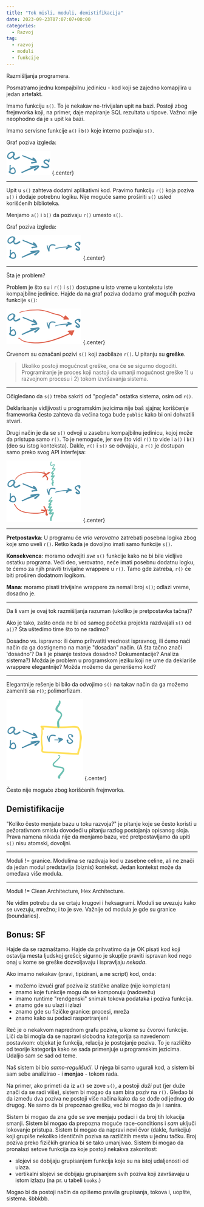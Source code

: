 ```yaml
---
title: "Tok misli, moduli, demistifikacija"
date: 2023-09-23T07:07:07+00:00
categories:
  - Razvoj
tag:
  - razvoj
  - moduli
  - funkcije
---
```


Razmišljanja programera.

<!--more-->

Posmatramo jednu kompajbilnu jedinicu - kod koji se zajedno komapjlira u jedan artefakt.

Imamo funkciju `s()`. To je nekakav ne-trivijalan upit na bazi. Postoji zbog frejmvorka koji, na primer, daje mapiranje SQL rezultata u tipove. Važno: nije neophodno da je `s` upit ka bazi.

Imamo servisne funkcije `a()` i `b()` koje interno pozivaju `s()`.

Graf poziva izgleda:

![](a.png)
{.center}

----

Upit u `s()` zahteva dodatni aplikativni kod. Pravimo funkciju `r()` koja poziva `s()` i dodaje potrebnu logiku. Nije moguće samo proširiti `s()` usled korišćenih biblioteka.

Menjamo `a()` i `b()` da pozivaju `r()` umesto `s()`.

Graf poziva izgleda:

![](b.png)
{.center}

---- 

Šta je problem?

Problem je što su i `r()` i `s()` dostupne u isto vreme u kontekstu iste kompajbilne jedinice. Hajde da na graf poziva dodamo graf mogućih poziva funkcije `s()`:

![](c.png)
{.center}

Crvenom su označani pozivi `s()` koji zaobilaze `r()`. U pitanju su **greške**.

> Ukoliko postoji mogućnost greške, ona će se sigurno dogoditi. Programiranje je proces koji nastoji da umanji mogućnost greške 1) u razvojnom procesu i 2) tokom izvršavanja sistema.

----

Očigledano da `s()` treba sakriti od "pogleda" ostatka sistema, osim od `r()`.

Deklarisanje vidljivosti u programskim jezicima nije baš sjajna; korišćenje frameworka često zahteva da većina toga bude `public` kako bi oni dohvatili stvari.

Drugi način je da se `s()` odvoji u zasebnu kompajbilnu jedinicu, kojoj može da pristupa samo `r()`. To je nemoguće, jer sve što vidi `r()` to vide i `a()` i `b()` (deo su istog konteksta). Dakle, `r()` i `s()` se odvajaju, a `r()` je dostupan samo preko svog API interfejsa:

![](d.png)
{.center}

----

**Pretpostavka**: U programu će _vrlo verovatno_ zatrebati posebna logika zbog koje smo uveli `r()`. Retko kada je dovoljno imati samo funkcije `s()`.

**Konsekvenca**: moramo odvojiti _sve_ `s()` funkcije kako ne bi bile vidljive ostatku programa. Veći deo, verovatno, neće imati posebnu dodatnu logku, te ćemo za njih praviti trivijalne wrappere u `r()`. Tamo gde zatreba, `r()` će biti proširen dodatnom logikom.

**Mana**: moramo pisati trivijalne wrappere za nemali broj `s()`; odlazi vreme, dosadno je.

----

Da li vam je ovaj tok razmišljanja razuman (ukoliko je pretpostavka tačna)?

Ako je tako, zašto onda ne bi od samog početka projekta razdvajali `s()` od `a()`? Šta uštedimo time što to ne radimo?

Dosadno vs. ispravno: ili ćemo prihvatiti vrednost ispravnog, ili ćemo naći način da ga dostignemo na manje "dosadan" način. (A šta tačno znači 'dosadno'? Da li je pisanje testova dosadno? Dokumentacije? Analiza sistema?) Možda je problem u programskom jeziku koji ne ume da deklariše wrappere elegantnije? Možda možemo da generišemo kod?

----

Elegantnije rešenje bi bilo da odvojimo `s()` na takav način da ga možemo zameniti sa `r()`; polimorfizam.

![](e.png)
{.center}

Često nije moguće zbog korišćenih frejmvorka.

## Demistifikacije

"Koliko često menjate bazu u toku razvoja?" je pitanje koje se često koristi u pežorativnom smislu dovodeći u pitanju razlog postojanja opisanog sloja. Prava namena nikada nije da menjamo bazu, već pretpostavljamo da upiti `s()` nisu atomski, dovoljni.

----

Moduli != granice. Modulima se razdvaja kod u zasebne celine, ali ne znači da jedan modul predstavlja (biznis) kontekst. Jedan kontekst može da omeđava više modula.

---- 

Moduli != Clean Architecture, Hex Architecture.

Ne vidim potrebu da se crtaju krugovi i heksagrami. Moduli se uvezuju kako se uvezuju, mrežno; i to je sve. Važnije od modula je gde su granice (boundaries).

## Bonus: SF

Hajde da se razmaštamo. Hajde da prihvatimo da je OK pisati kod koji ostavlja mesta ljudskoj grešci; sigurno je skuplje praviti ispravan kod nego onaj u kome se greške dozvoljavaju i ispravljaju _nekada_.

Ako imamo nekakav (pravi, tipizirani, a ne script) kod, onda:

+ možemo izvući graf poziva iz statičke analize (nije kompletan)
+ znamo koje funkcije mogu da se komponuju (nadovežu)
+ imamo runtime "rendgenski" snimak tokova podataka i poziva funkcija.
+ znamo gde su ulazi i izlazi
+ znamo gde su fizičke granice: procesi, mreža
+ znamo kako su podaci rasportranjeni

Reč je o nekakvom naprednom grafu poziva, u kome su čvorovi funkcije. Liči da bi mogla da se napravi slobodna kategorija sa navedenom postavkom: objekat je funkcija, relacija je postojanje poziva. To je različito od teorije kategorija kako se sada primenjuje u programskim jezicima. Udaljio sam se sad od teme.

Naš sistem bi bio _samo-regulišući_. U njega bi samo ugurali kod, a sistem bi sam sebe analizirao - i **menjao** - tokom rada.

Na primer, ako primeti da iz `a()` se zove `s()`, a postoji _duži_ put (jer duže znači da se radi više), sistem bi mogao da sam bira poziv na `r()`. Gledao bi da između dva poziva ne postoji više načina kako da se dođe od jednog do drugog. Ne samo da bi prepoznao grešku, već bi mogao da je i sanira.

Sistem bi mogao da zna gde se sve menjaju podaci i da broj tih lokacija smanji. Sistem bi mogao da prepozna moguće race-conditions i _sam_ uključi lokovanje pristupa. Sistem bi mogao da napravi novi čvor (dakle, funkciju) koji grupiše nekoliko identičnih poziva sa različitih mesta u jednu tačku. Broj poziva preko fizičkih granica bi se tako umanjivao. Sistem bi mogao da pronalazi setove funkcija za koje postoji nekakva zakonitost:

+ slojevi se dobijaju grupisanjem funkcija koje su na istoj udaljenosti od ulaza.
+ vertikalni slojevi se dobijaju grupisanjem svih poziva koji završavaju u istom izlazu (na pr. u tabeli `books`.)

Mogao bi da postoji način da opišemo pravila grupisanja, tokova i, uopšte, sistema. šbbkbb.